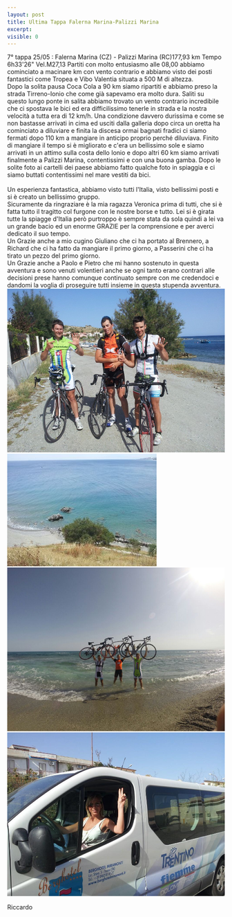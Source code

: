 ```yaml
---
layout: post
title: Ultima Tappa Falerna Marina-Palizzi Marina
excerpt: 
visible: 0
---
```

7° tappa 25/05 : Falerna Marina (CZ) - Palizzi Marina (RC)177,93 km Tempo 6h33'26" Vel.M27,13
Partiti con molto entusiasmo alle 08,00 abbiamo cominciato a macinare km con vento contrario e abbiamo visto dei posti fantastici come Tropea e Vibo Valentia situata a 500 M di altezza.<br>
Dopo la solita pausa Coca Cola a 90 km siamo ripartiti e abbiamo preso la strada Tirreno-Ionio che come già sapevamo era molto dura. Saliti su questo lungo ponte in salita abbiamo trovato un vento contrario incredibile che ci spostava le bici ed era difficilissimo tenerle in strada e la nostra velocità a tutta era di 12 km/h. Una condizione davvero durissima e come se non bastasse arrivati in cima ed usciti dalla galleria dopo circa un oretta ha cominciato a diluviare e finita la discesa ormai bagnati fradici ci siamo fermati dopo 110 km a mangiare in anticipo proprio perché diluviava. Finito di mangiare il tempo si è migliorato e c'era un bellissimo sole e siamo arrivati in un attimo sulla costa dello Ionio e dopo altri 60 km siamo arrivati finalmente a Palizzi Marina, contentissimi e con una buona gamba. Dopo le solite foto ai cartelli dei paese abbiamo fatto qualche foto in spiaggia e ci siamo buttati contentissimi nel mare vestiti da bici.<br>
<br>
Un esperienza fantastica, abbiamo visto tutti l'Italia, visto bellissimi posti e si è creato un bellissimo gruppo.<br>
Sicuramente da ringraziare è la mia ragazza Veronica prima di tutti, che si è fatta tutto il tragitto col furgone con le nostre borse e tutto. Lei si è girata tutte la spiagge d'Italia però purtroppo è sempre stata da sola quindi a lei va un grande bacio ed un enorme GRAZIE per la comprensione e per averci dedicato il suo tempo.<br>
Un Grazie anche a mio cugino Giuliano che ci ha portato al Brennero, a Richard che ci ha fatto da mangiare il primo giorno, a Passerini che ci ha tirato un pezzo del primo giorno.<br>
Un Grazie anche a Paolo e Pietro che mi hanno sostenuto in questa avventura e sono venuti volentieri anche se ogni tanto erano contrari alle decisioni prese hanno comunque continuato sempre con me credendoci e dandomi la voglia di proseguire tutti insieme in questa stupenda avventura.<br>
<a href="/images/giroitalia/palizziArrivo.jpg"><img class="postimg" src="/images/giroitalia/palizziArrivo.jpg"></a>
<a href="/images/giroitalia/palizzi.jpg"><img class="postimg" src="/images/giroitalia/palizzi.jpg"></a>
<a href="/images/giroitalia/mare.jpg"><img class="postimg" src="/images/giroitalia/mare.jpg"></a>
<a href="/images/giroitalia/veronica.jpg"><img class="postimg" src="/images/giroitalia/veronica.jpg"></a>

Riccardo 
